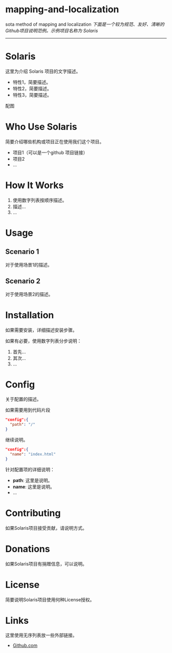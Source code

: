 # mapping-and-localization
sota method of mapping and localization
*下面是一个较为规范、友好、清晰的Github项目说明范例。示例项目名称为 Solaris*

---

# Solaris

这里为介绍 Solaris 项目的文字描述。

- 特性1，简要描述。
- 特性2，简要描述。
- 特性3，简要描述。

配图

# Who Use Solaris

简要介绍哪些机构或项目正在使用我们这个项目。

- 项目1（可以是一个github 项目链接）
- 项目2
- ...

# How It Works

1. 使用数字列表按顺序描述。
2. 描述...
3. ...

# Usage

## Scenario 1

对于使用场景1的描述。

## Scenario 2

对于使用场景2的描述。

# Installation

如果需要安装，详细描述安装步骤。

如果有必要，使用数字列表分步说明：

1. 首先...
2. 其次...
3. ...

# Config

关于配置的描述。

如果需要用到代码片段

```JSON
"config":{
  "path": "/"
}
```

继续说明。

```JSON
"config":{
  "name": "index.html"
}
```

针对配置项的详细说明：

- **path**: 这里是说明。
- **name**: 这里是说明。
- ...

# Contributing

如果Solaris项目接受贡献，请说明方式。

# **Donations**

如果Solaris项目有捐赠信息，可以说明。

# License

简要说明Solaris项目使用何种License授权。

# Links

这里使用无序列表放一些外部链接。

- [Github.com](https://www.github.com/)



